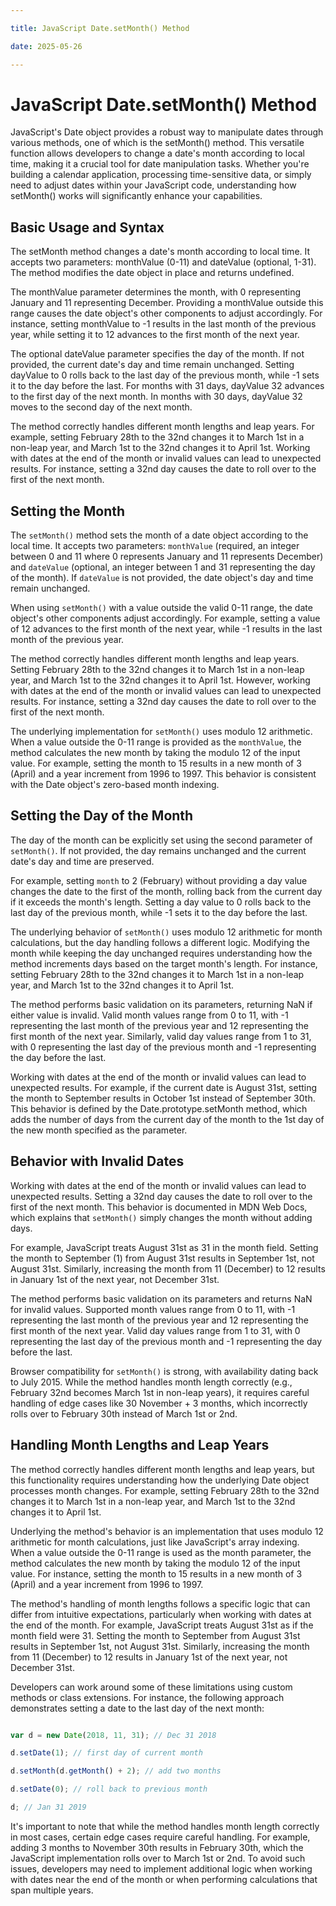 ```yaml
---

title: JavaScript Date.setMonth() Method

date: 2025-05-26

---
```



# JavaScript Date.setMonth() Method

JavaScript's Date object provides a robust way to manipulate dates through various methods, one of which is the setMonth() method. This versatile function allows developers to change a date's month according to local time, making it a crucial tool for date manipulation tasks. Whether you're building a calendar application, processing time-sensitive data, or simply need to adjust dates within your JavaScript code, understanding how setMonth() works will significantly enhance your capabilities.


## Basic Usage and Syntax

The setMonth method changes a date's month according to local time. It accepts two parameters: monthValue (0-11) and dateValue (optional, 1-31). The method modifies the date object in place and returns undefined.

The monthValue parameter determines the month, with 0 representing January and 11 representing December. Providing a monthValue outside this range causes the date object's other components to adjust accordingly. For instance, setting monthValue to -1 results in the last month of the previous year, while setting it to 12 advances to the first month of the next year.

The optional dateValue parameter specifies the day of the month. If not provided, the current date's day and time remain unchanged. Setting dayValue to 0 rolls back to the last day of the previous month, while -1 sets it to the day before the last. For months with 31 days, dayValue 32 advances to the first day of the next month. In months with 30 days, dayValue 32 moves to the second day of the next month.

The method correctly handles different month lengths and leap years. For example, setting February 28th to the 32nd changes it to March 1st in a non-leap year, and March 1st to the 32nd changes it to April 1st. Working with dates at the end of the month or invalid values can lead to unexpected results. For instance, setting a 32nd day causes the date to roll over to the first of the next month.


## Setting the Month

The `setMonth()` method sets the month of a date object according to the local time. It accepts two parameters: `monthValue` (required, an integer between 0 and 11 where 0 represents January and 11 represents December) and `dateValue` (optional, an integer between 1 and 31 representing the day of the month). If `dateValue` is not provided, the date object's day and time remain unchanged.

When using `setMonth()` with a value outside the valid 0-11 range, the date object's other components adjust accordingly. For example, setting a value of 12 advances to the first month of the next year, while -1 results in the last month of the previous year.

The method correctly handles different month lengths and leap years. Setting February 28th to the 32nd changes it to March 1st in a non-leap year, and March 1st to the 32nd changes it to April 1st. However, working with dates at the end of the month or invalid values can lead to unexpected results. For instance, setting a 32nd day causes the date to roll over to the first of the next month.

The underlying implementation for `setMonth()` uses modulo 12 arithmetic. When a value outside the 0-11 range is provided as the `monthValue`, the method calculates the new month by taking the modulo 12 of the input value. For example, setting the month to 15 results in a new month of 3 (April) and a year increment from 1996 to 1997. This behavior is consistent with the Date object's zero-based month indexing.


## Setting the Day of the Month

The day of the month can be explicitly set using the second parameter of `setMonth()`. If not provided, the day remains unchanged and the current date's day and time are preserved.

For example, setting `month` to 2 (February) without providing a day value changes the date to the first of the month, rolling back from the current day if it exceeds the month's length. Setting a day value to 0 rolls back to the last day of the previous month, while -1 sets it to the day before the last.

The underlying behavior of `setMonth()` uses modulo 12 arithmetic for month calculations, but the day handling follows a different logic. Modifying the month while keeping the day unchanged requires understanding how the method increments days based on the target month's length. For instance, setting February 28th to the 32nd changes it to March 1st in a non-leap year, and March 1st to the 32nd changes it to April 1st.

The method performs basic validation on its parameters, returning NaN if either value is invalid. Valid month values range from 0 to 11, with -1 representing the last month of the previous year and 12 representing the first month of the next year. Similarly, valid day values range from 1 to 31, with 0 representing the last day of the previous month and -1 representing the day before the last.

Working with dates at the end of the month or invalid values can lead to unexpected results. For example, if the current date is August 31st, setting the month to September results in October 1st instead of September 30th. This behavior is defined by the Date.prototype.setMonth method, which adds the number of days from the current day of the month to the 1st day of the new month specified as the parameter.


## Behavior with Invalid Dates

Working with dates at the end of the month or invalid values can lead to unexpected results. Setting a 32nd day causes the date to roll over to the first of the next month. This behavior is documented in MDN Web Docs, which explains that `setMonth()` simply changes the month without adding days.

For example, JavaScript treats August 31st as 31 in the month field. Setting the month to September (1) from August 31st results in September 1st, not August 31st. Similarly, increasing the month from 11 (December) to 12 results in January 1st of the next year, not December 31st.

The method performs basic validation on its parameters and returns NaN for invalid values. Supported month values range from 0 to 11, with -1 representing the last month of the previous year and 12 representing the first month of the next year. Valid day values range from 1 to 31, with 0 representing the last day of the previous month and -1 representing the day before the last.

Browser compatibility for `setMonth()` is strong, with availability dating back to July 2015. While the method handles month length correctly (e.g., February 32nd becomes March 1st in non-leap years), it requires careful handling of edge cases like 30 November + 3 months, which incorrectly rolls over to February 30th instead of March 1st or 2nd.


## Handling Month Lengths and Leap Years

The method correctly handles different month lengths and leap years, but this functionality requires understanding how the underlying Date object processes month changes. For example, setting February 28th to the 32nd changes it to March 1st in a non-leap year, and March 1st to the 32nd changes it to April 1st.

Underlying the method's behavior is an implementation that uses modulo 12 arithmetic for month calculations, just like JavaScript's array indexing. When a value outside the 0-11 range is used as the month parameter, the method calculates the new month by taking the modulo 12 of the input value. For instance, setting the month to 15 results in a new month of 3 (April) and a year increment from 1996 to 1997.

The method's handling of month lengths follows a specific logic that can differ from intuitive expectations, particularly when working with dates at the end of the month. For example, JavaScript treats August 31st as if the month field were 31. Setting the month to September from August 31st results in September 1st, not August 31st. Similarly, increasing the month from 11 (December) to 12 results in January 1st of the next year, not December 31st.

Developers can work around some of these limitations using custom methods or class extensions. For instance, the following approach demonstrates setting a date to the last day of the next month:

```javascript

var d = new Date(2018, 11, 31); // Dec 31 2018

d.setDate(1); // first day of current month

d.setMonth(d.getMonth() + 2); // add two months

d.setDate(0); // roll back to previous month

d; // Jan 31 2019

```

It's important to note that while the method handles month length correctly in most cases, certain edge cases require careful handling. For example, adding 3 months to November 30th results in February 30th, which the JavaScript implementation rolls over to March 1st or 2nd. To avoid such issues, developers may need to implement additional logic when working with dates near the end of the month or when performing calculations that span multiple years.

